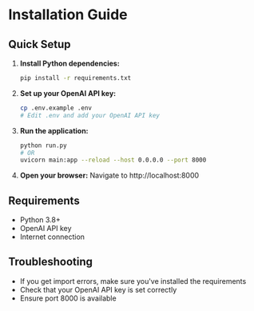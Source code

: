 # Installation Guide

## Quick Setup

1. **Install Python dependencies:**
   ```bash
   pip install -r requirements.txt
   ```

2. **Set up your OpenAI API key:**
   ```bash
   cp .env.example .env
   # Edit .env and add your OpenAI API key
   ```

3. **Run the application:**
   ```bash
   python run.py
   # OR
   uvicorn main:app --reload --host 0.0.0.0 --port 8000
   ```

4. **Open your browser:**
   Navigate to http://localhost:8000

## Requirements
- Python 3.8+
- OpenAI API key
- Internet connection

## Troubleshooting
- If you get import errors, make sure you've installed the requirements
- Check that your OpenAI API key is set correctly
- Ensure port 8000 is available
